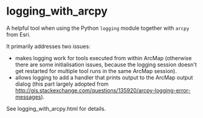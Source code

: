 # logging_with_arcpy

A helpful tool when using the Python `logging` module together with `arcpy` from Esri.

It primarily addresses two issues:

* makes logging work for tools executed from within ArcMap (otherwise
  there are some initialisation issues, because the logging session
  doesn't get restarted for multiple tool runs in the same ArcMap
  session).
* allows logging to add a handler that prints output to the ArcMap
  output dialog (this part largely adopted from
  http://gis.stackexchange.com/questions/135920/arcpy-logging-error-messages).

See logging_with_arcpy.html for details.
